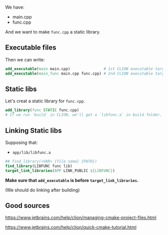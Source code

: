 We have:

- main.cpp
- func.cpp

And we want to make `func.cpp` a static library.

## Executable files

Then we can write:

```cmake
add_executable(main main.cpp)               # 1st CLION executable target
add_executable(main_func main.cpp func.cpp) # 2nd CLION executable target
```

## Static libs

Let's creat a static library for `func.cpp`.

```cmake
add_library(func STATIC func.cpp)
# If we run `build` in CLION, we'll get a `libfunc.a` in build folder.
```

## Linking Static libs

Supposing that:

- `app/lib/libfunc.a`

```cmake
## find_library(<VAR> {file name} {PATH})
find_library(LIBFUNC func lib)
target_link_libraries(APP LINK_PUBLIC ${LIBFUNC})
```

**Make sure that `add_executable` is before `target_link_libraries`.**

(We should do linking after building)

## Good sources

https://www.jetbrains.com/help/clion/managing-cmake-project-files.html

https://www.jetbrains.com/help/clion/quick-cmake-tutorial.html